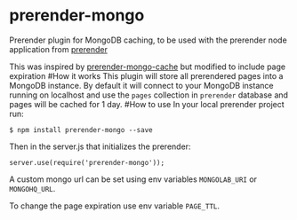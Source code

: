 # prerender-mongo
Prerender plugin for MongoDB caching, to be used with the prerender node application from [prerender](https://github.com/prerender/prerender)

This was inspired by [prerender-mongo-cache](https://github.com/gwuhaolin/prerender-mongo-cache) but modified to include page expiration
#How it works
This plugin will store all prerendered pages into a MongoDB instance. By default it will connect to your MongoDB instance running on localhost and use the `pages` collection in `prerender` database and pages will be cached for 1 day.
#How to use
In your local prerender project run:

    $ npm install prerender-mongo --save

Then in the server.js that initializes the prerender:

    server.use(require('prerender-mongo'));

A custom mongo url can be set using env variables ```MONGOLAB_URI``` or ```MONGOHQ_URL```.

To change the page expiration use env variable ```PAGE_TTL```.
